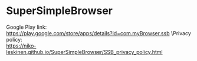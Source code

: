 # SuperSimpleBrowser

Google Play link:\
https://play.google.com/store/apps/details?id=com.myBrowser.ssb
\Privacy policy:\
https://niko-leskinen.github.io/SuperSimpleBrowser/SSB_privacy_policy.html
